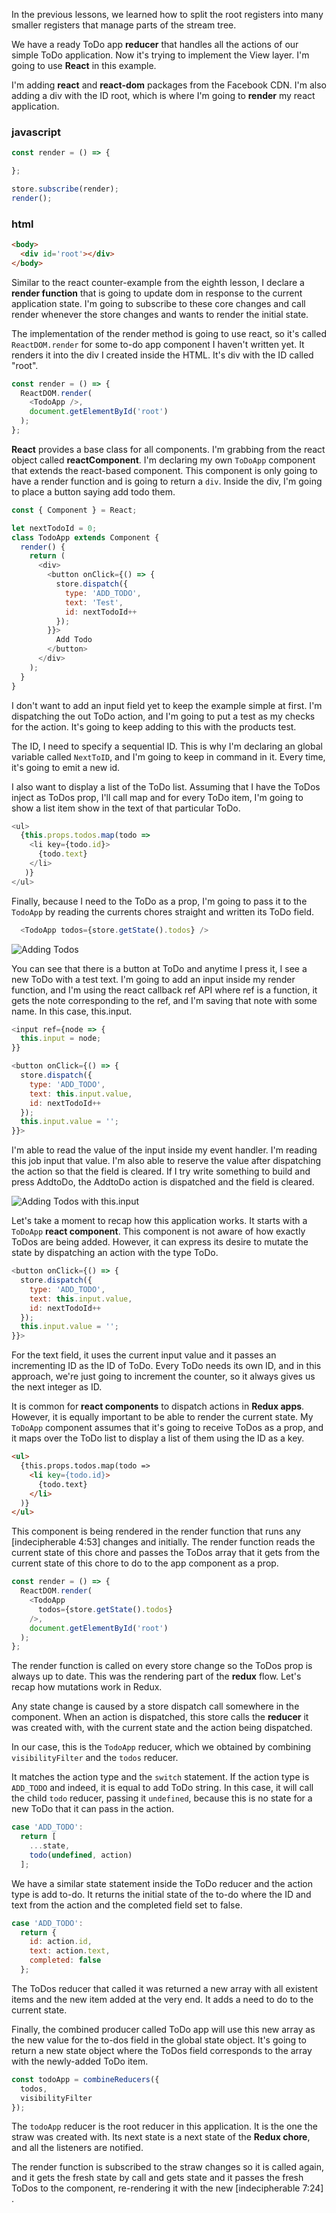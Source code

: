 In the previous lessons, we learned how to split the root registers into many smaller registers that manage parts of the stream tree.

We have a ready ToDo app **reducer** that handles all the actions of our simple ToDo application. Now it's trying to implement the View layer. I'm going to use **React** in this example.

I'm adding **react** and **react-dom** packages from the Facebook CDN. I'm also adding a div with the ID root, which is where I'm going to **render** my react application.

### javascript
``` javascript
const render = () => {

};

store.subscribe(render);
render();
```

### html
```html
<body>
  <div id='root'></div>
</body>
```

Similar to the react counter-example from the eighth lesson, I declare a **render function** that is going to update dom in response to the current application state. I'm going to subscribe to these core changes and call render whenever the store changes and wants to render the initial state.

The implementation of the render method is going to use react, so it's called `ReactDOM.render` for some to-do app component I haven't written yet. It renders it into the div I created inside the HTML. It's div with the ID called "root".

``` javascript
const render = () => {
  ReactDOM.render(
    <TodoApp />,
    document.getElementById('root')
  );
};

```
**React** provides a base class for all components. I'm grabbing from the react object called **reactComponent**. I'm declaring my own `ToDoApp` component that extends the react-based component. This component is only going to have a render function and is going to return a `div`. Inside the div, I'm going to place a button saying add todo them.

``` javascript
const { Component } = React;

let nextTodoId = 0;
class TodoApp extends Component {
  render() {
    return (
      <div>
        <button onClick={() => {
          store.dispatch({
            type: 'ADD_TODO',
            text: 'Test',
            id: nextTodoId++
          });
        }}>
          Add Todo
        </button>
      </div>
    );
  }
}
```

I don't want to add an input field yet to keep the example simple at first. I'm dispatching the out ToDo action, and I'm going to put a test as my checks for the action. It's going to keep adding to this with the products test.

The ID, I need to specify a sequential ID. This is why I'm declaring an global variable called `NextToID`, and I'm going to keep in command in it. Every time, it's going to emit a new id.

I also want to display a list of the ToDo list. Assuming that I have the ToDos inject as ToDos prop, I'll call map and for every ToDo item, I'm going to show a list item show in the text of that particular ToDo.

``` javascript
<ul>
  {this.props.todos.map(todo =>
    <li key={todo.id}>
      {todo.text}
    </li>
   )}
</ul>
```

Finally, because I need to the ToDo as a prop, I'm going to pass it to the `TodoApp` by reading the currents chores straight and written its ToDo field.

``` javascript
  <TodoApp todos={store.getState().todos} />
```

![Adding Todos](https://d2eip9sf3oo6c2.cloudfront.net/asciicasts/getting-started-with-redux/AddTodos.png)

You can see that there is a button at ToDo and anytime I press it, I see a new ToDo with a test text. I'm going to add an input inside my render function, and I'm using the react callback ref API where ref is a function, it gets the note corresponding to the ref, and I'm saving that note with some name. In this case, this.input.

``` javascript
<input ref={node => {
  this.input = node;
}}

<button onClick={() => {
  store.dispatch({
    type: 'ADD_TODO',
    text: this.input.value,
    id: nextTodoId++
  });
  this.input.value = '';
}}>
```

I'm able to read the value of the input inside my event handler. I'm reading this job input that value. I'm also able to reserve the value after dispatching the action so that the field is cleared. If I try write something to build and press AddtoDo, the AddtoDo action is dispatched and the field is cleared.

![Adding Todos with this.input](https://d2eip9sf3oo6c2.cloudfront.net/asciicasts/getting-started-with-redux/AddTodoThisInput.png)

Let's take a moment to recap how this application works. It starts with a `ToDoApp` **react component**. This component is not aware of how exactly ToDos are being added. However, it can express its desire to mutate the state by dispatching an action with the type ToDo.

```javascript
<button onClick={() => {
  store.dispatch({
    type: 'ADD_TODO',
    text: this.input.value,
    id: nextTodoId++
  });
  this.input.value = '';
}}>
```

For the text field, it uses the current input value and it passes an incrementing ID as the ID of ToDo. Every ToDo needs its own ID, and in this approach, we're just going to increment the counter, so it always gives us the next integer as ID.

It is common for **react components** to dispatch actions in **Redux apps**. However, it is equally important to be able to render the current state. My `ToDoApp` component assumes that it's going to receive ToDos as a prop, and it maps over the ToDo list to display a list of them using the ID as a key.

```html
<ul>
  {this.props.todos.map(todo =>
    <li key={todo.id}>
      {todo.text}
    </li>
  )}
</ul>
```

This component is being rendered in the render function that runs any [indecipherable 4:53] changes and initially. The render function reads the current state of this chore and passes the ToDos array that it gets from the current state of this chore to do to the app component as a prop.

```javascript
const render = () => {
  ReactDOM.render(
    <TodoApp
      todos={store.getState().todos}
    />,
    document.getElementById('root')
  );
};
```

The render function is called on every store change so the ToDos prop is always up to date. This was the rendering part of the **redux** flow. Let's recap how mutations work in Redux.

Any state change is caused by a store dispatch call somewhere in the component. When an action is dispatched, this store calls the **reducer** it was created with, with the current state and the action being dispatched.

In our case, this is the `TodoApp` reducer, which we obtained by combining `visibilityFilter` and the `todos` reducer.

It matches the action type and the `switch` statement. If the action type is `ADD_TODO` and indeed, it is equal to add ToDo string. In this case, it will call the child `todo` reducer, passing it `undefined`, because this is no state for a new ToDo that it can pass in the action.

```javascript 
case 'ADD_TODO':
  return [
    ...state,
    todo(undefined, action)
  ];
```

We have a similar state statement inside the ToDo reducer and the action type is add to-do. It returns the initial state of the to-do where the ID and text from the action and the completed field set to false.

```javascript 
case 'ADD_TODO':
  return {
    id: action.id,
    text: action.text,
    completed: false
  };
```

The ToDos reducer that called it was returned a new array with all existent items and the new item added at the very end. It adds a need to do to the current state.

Finally, the combined producer called ToDo app will use this new array as the new value for the to-dos field in the global state object. It's going to return a new state object where the ToDos field corresponds to the array with the newly-added ToDo item.

```javascript
const todoApp = combineReducers({
  todos,
  visibilityFilter
});
```

The `todoApp` reducer is the root reducer in this application. It is the one the straw was created with. Its next state is a next state of the **Redux chore**, and all the listeners are notified.

The render function is subscribed to the straw changes so it is called again, and it gets the fresh state by call and gets state and it passes the fresh ToDos to the component, re-rendering it with the new [indecipherable 7:24] .
